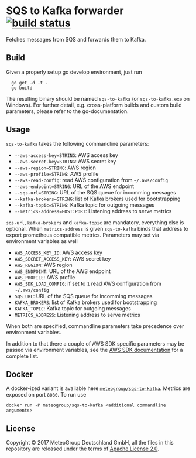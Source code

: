 SQS to Kafka forwarder [![build status](https://travis-ci.org/MeteoGroup/sqs-to-kafka.svg?branch=master)](https://travis-ci.org/MeteoGroup/sqs-to-kafka)
======================

Fetches messages from SQS and forwards them to Kafka.

## Build

Given a properly setup go develop environment, just run

```
  go get -d -t .
  go build
```

The resulting binary should be named `sqs-to-kafka` (or `sqs-to-kafka.exe`
on Windows). For further detail, e.g. cross-platform builds and custom build
parameters, please refer to the go-documentation.


## Usage

`sqs-to-kafka` takes the following commandline parameters:

  - `--aws-access-key=STRING`: AWS access key
  - `--aws-secret-key=STRING`: AWS secret key
  - `--aws-region=STRING`: AWS region
  - `--aws-profile=STRING`: AWS profile
  - `--aws-read-config`: read AWS configuration from `~/.aws/config`
  - `--aws-endpoint=STRING`: URL of the AWS endpoint
  - `--sqs-url=STRING`: URL of the SQS queue for incomming messages
  - `--kafka-brokers=STRING`: list of Kafka brokers used for bootstrapping
  - `--kafka-topic=STRING`: Kafka topic for outgoing messages
  - `--metrics-address=HOST:PORT`: Listening address to serve metrics

`sqs-url`, `kafka-brokers` and `kafka-topic` are mandatory, everything else is
optional. When `metrics-address` is given `sqs-to-kafka` binds that address to
export prometheus compatible metrics. Parameters may set via environment
variables as well

  - `AWS_ACCESS_KEY_ID`: AWS access key
  - `AWS_SECRET_ACCESS_KEY`: AWS secret key
  - `AWS_REGION`: AWS region
  - `AWS_ENDPOINT`: URL of the AWS endpoint
  - `AWS_PROFILE`: AWS profile
  - `AWS_SDK_LOAD_CONFIG`: if set to `1` read AWS configuration from `~/.aws/config`
  - `SQS_URL`: URL of the SQS queue for incomming messages
  - `KAFKA_BROKERS`: list of Kafka brokers used for bootstrapping
  - `KAFKA_TOPIC`: Kafka topic for outgoing messages
  - `METRICS_ADDRESS`: Listening address to serve metrics

When both are specified, commandline parameters take
precedence over environment variables.

In addition to that there a couple of AWS SDK specific parameters may be passed
via environment variables, see the
[AWS SDK documentation](https://docs.aws.amazon.com/sdk-for-go/api/aws/session/)
for a complete list.


## Docker

A docker-ized variant is available here [`meteogroup/sqs-to-kafka`](https://hub.docker.com/r/meteogroup/sqs-to-kafka). Metrics are
exposed on port `8080`. To run use

```
docker run -P meteogroup/sqs-to-kafka <additional commandline arguments>
```


## License

Copyright © 2017 MeteoGroup Deutschland GmbH,
all the files in this repository are released under the terms of
[Apache License 2.0](http://www.apache.org/licenses/LICENSE-2.0).
